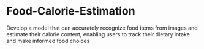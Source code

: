 # Food-Calorie-Estimation
Develop a model that can accurately recognize food items from images and estimate their calorie content, enabling users to track their dietary intake and make informed food choices

